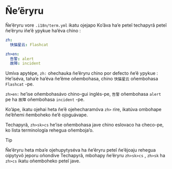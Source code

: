 # Ñe’ẽryru

Ñe’ẽryru vore `.i18n/term.yml` ikatu ojejapo Ko’ãva ha’e peteĩ techapyrã peteĩ ñe’ẽryru iñe’ẽ ypykue ha’éva chino :

```yml
zh:
  快猫星云: Flashcat

zh>en:
  告警: alert
  故障: incident
```

Umíva apytépe, `zh:` ohechauka ñe’ẽryru chino por defecto ñe’ẽ ypykue : He’iséva, taha’e ha’éva ñe’ẽme oñembohasa, chino `快猫星云` oñembohasa `Flashcat` -pe.

`zh>en:` he’ise oñembohasávo chino-gui inglés-pe, `告警` oñembohasa `alert` pe ha `故障` oñembohasa `incident` -pe.

Ko’ápe, ikatu ojehai heta ñe’ẽ ojehecharamóva `zh>` rire, ikatúva ombohape ñe’ẽñemi ñemboheko ñe’ẽ ojoguávape.

Techapyrã, `zh>sk>cs` he’ise oñembohasa jave chino eslovaco ha checo-pe, ko lista terminología rehegua oñemboja’o.

> [!TIP]
> Ñe’ẽryru heta mba’e ojehupytyséva ha ñe’ẽryru peteĩ ñe’ẽjoaju rehegua oipytyvõ jeporu oñondive Techapyrã, mbohapy ñe’ẽryru `zh>sk>cs` , `zh>sk` ha `zh>cs` ikatu oñemboheko peteĩ jave.